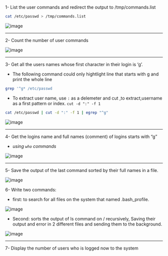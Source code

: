 1- List the user commands and redirect the output to /tmp/commands.list
```sh
cat /etc/passwd > /tmp/commands.list
```
![image](https://user-images.githubusercontent.com/52299389/213921516-2f6cbcaf-9d6e-4d35-8fe6-5b23e2fc5f3d.png)

<hr>

2- Count the number of user commands

![image](https://user-images.githubusercontent.com/52299389/213921674-dd4973d3-f926-4f97-886d-a190632301a9.png)


<hr>

3- Get all the users names whose first character in their login is ‘g’.
  - The following command could only hightlight line that starts with g and print the whole line
```sh
grep '^g* /etc/passwd
``` 
  - To extract user name, use `:` as a delemeter and cut ,to extract,username as a first pattern or index. `cut -d ":" -f 1`
```sh
cat /etc/passwd | cut -d ":" -f 1 | egrep "^g"
```
![image](https://user-images.githubusercontent.com/52299389/213922165-41d1ceb5-526a-4f6c-97ff-1ac914efe5ac.png)


<hr>

4- Get the logins name and full names (comment) of logins starts with “g”
  - _using `who` commands_
  
![image](https://user-images.githubusercontent.com/52299389/213922756-aef062a7-5cef-42a6-b7e6-6b4745811c3d.png)

<hr>

5- Save the output of the last command sorted by their full names in a file.

![image](https://user-images.githubusercontent.com/52299389/213923177-9524ed2b-3ad8-48c8-b47b-cb898b0e5d9b.png)

6- Write two commands: 
  - first: to search for all files on the system that named
.bash_profile. 

![image](https://user-images.githubusercontent.com/52299389/213924371-09ddcfbd-6bb6-4591-937e-2582fe0fb405.png)

  - Second: sorts the output of ls command on / recursively, Saving
their output and error in 2 different files and sending them to the background.

![image](https://user-images.githubusercontent.com/52299389/213924299-dcde1138-ffaa-45eb-935e-6780fc3d7569.png)



<hr>

7- Display the number of users who is logged now to the system
